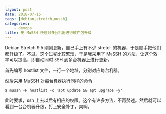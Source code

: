 ```yaml
---
layout: post
date: 2018-07-15
tags: [debian,stretch,mussh]
categories:
    - devops
title: 用 MuSSH 快速对多台机器进行软件包升级
---
```


Debian Stretch 9.5 刚刚更新，自己手上有不少 stretch 的机器，于是顺手把他们都升级了。不过，这个过程比较繁琐，于是我采用了 MuSSH 的方法，让这个效率可以提高，即自动同时 SSH 到多台机器上进行更新。

首先编写 hostlist 文件，一行一个地址，分别对应每台机器。

然后采用 MuSSH 对每台机器执行同样的命令

```shell
$ mussh -H hostlist -c 'apt update && apt upgrade -y'
```

此时要求，ssh 上去以后有相应的权限。这个有许多方法，不再赘述。然后就可以看到一台台机器升级，打上安全补丁，爽啊。
